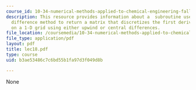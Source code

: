 ```yaml
---
course_id: 10-34-numerical-methods-applied-to-chemical-engineering-fall-2005
description: This resource provides information about a  subroutine uses the finite
  difference method to return a matrix that discretizes the first derivative operator
  on a 1-D grid using either upwind or central differences.
file_location: /coursemedia/10-34-numerical-methods-applied-to-chemical-engineering-fall-2005/b3ae53486c7c6bd55b1fa97d3f049d8b_lec18.pdf
file_type: application/pdf
layout: pdf
title: lec18.pdf
type: course
uid: b3ae53486c7c6bd55b1fa97d3f049d8b

---
```

None